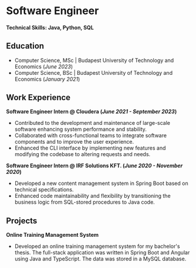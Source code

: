 # Software Engineer 

#### Technical Skills: Java, Python, SQL

## Education
- Computer Science, MSc | Budapest University of Technology and Economics (_June 2023_)
- Computer Science, BSc | Budapest University of Technology and Economics (_January 2021_)
## Work Experience
**Software Engineer Intern @ Cloudera (_June 2021 - September 2023_)**
- Contributed to the development and maintenance of large-scale software enhancing system performance and stability.
- Collaborated with cross-functional teams to integrate software components and to improve the user experience.
- Enhanced the CLI interface by implementing new features and modifying the codebase to altering requests and needs.

**Software Engineer Intern @ IRF Solutions KFT. (_June 2020 - November 2020_)**
- Developed a new content management system in Spring Boot based on technical specifications.
- Enhanced code maintainability and flexibility by transitioning the business logic from SQL-stored procedures to Java code.

## Projects
**Online Training Management System**
- Developed an online training management system for my bachelor's thesis. The full-stack application was written in Spring Boot and Angular using Java and TypeScript. The data was stored in a MySQL database.
